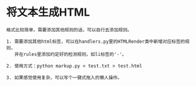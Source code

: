 # 将文本生成HTML

    格式比较简单，需要添加其他规则的话，可以自行去添加规则。
    
    1. 需要添加其他html标签，可以在handlers.py里的HTMLRender类中新增对应标签的规则，
       并在rules里添加约定好的检测规则，如li标签的'-'。
      
    2. 使用方式：python markup.py < test.txt > test.html
    
    3. 如果感觉使用复杂，可以写个一键式拖入的懒人操作。